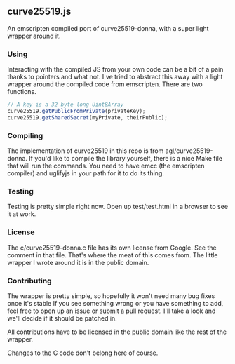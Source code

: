 ## curve25519.js

An emscripten compiled port of curve25519-donna, with a super light
wrapper around it.

### Using

Interacting with the compiled JS from your own code can be a bit of a pain
thanks to pointers and what not. I've tried to abstract this away with a
light wrapper around the compiled code from emscripten. There are two
functions.

```js
// A key is a 32 byte long Uint8Array
curve25519.getPublicFromPrivate(privateKey);
curve25519.getSharedSecret(myPrivate, theirPublic);
```

### Compiling

The implementation of curve25519 in this repo is from
agl/curve25519-donna. If you'd like to compile the library yourself, there
is a nice Make file that will run the commands. You need to have emcc (the
emscripten compiler) and uglifyjs in your path for it to do its thing.

### Testing

Testing is pretty simple right now. Open up test/test.html in a browser to
see it at work.

### License

The c/curve25519-donna.c file has its own license from Google. See the
comment in that file. That's where the meat of this comes from. The little
wrapper I wrote around it is in the public domain.

### Contributing

The wrapper is pretty simple, so hopefully it won't need many bug fixes
once it's stable If you see something wrong or you have something to add,
feel free to open up an issue or submit a pull request. I'll take a look
and we'll decide if it should be patched in.

All contributions have to be licensed in the public domain like the rest
of the wrapper.

Changes to the C code don't belong here of course.